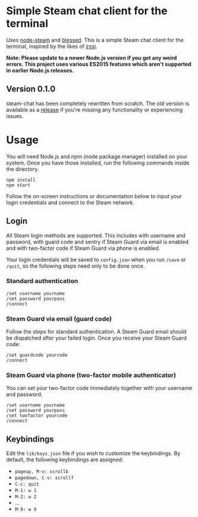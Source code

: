 # Simple Steam chat client for the terminal

Uses [node-steam](https://github.com/seishun/node-steam) and [blessed](https://github.com/chjj/blessed). This is a simple Steam chat client for the terminal, inspired by the likes of [irssi](https://irssi.org/).

**Note: Please update to a newer Node.js version if you get any weird errors. This project uses various ES2015 features which aren't supported in earlier Node.js releases.**

## Version 0.1.0

steam-chat has been completely rewritten from scratch. The old version is available as a [release](https://github.com/rubyconn/steam-chat/releases/tag/v0.0.4-alpha) if you're missing any functionality or experiencing issues.

# Usage

You will need Node.js and npm (node package manager) installed on your system. Once you have those installed, run the following commands inside the directory.

```
npm install
npm start
```

Follow the on-screen instructions or documentation below to input your login credentials and connect to the Steam network.

## Login

All Steam login methods are supported. This includes with username and password, with guard code and sentry if Steam Guard via email is enabled and with two-factor code if Steam Guard via phone is enabled.

Your login credentials will be saved to `config.json` when you run `/save` or `/quit`, so the following steps need only to be done once.

### Standard authentication

```
/set username yourname
/set password yourpass
/connect
```

### Steam Guard via email (guard code)

Follow the steps for standard authentication. A Steam Guard email should be dispatched after your failed login. Once you receive your Steam Guard code:

```
/set guardcode yourcode
/connect
```

### Steam Guard via phone (two-factor mobile authenticator)

You can set your two-factor code immediately together with your username and password.

```
/set username yourname
/set password yourpass
/set twofactor yourcode
/connect
```

## Keybindings

Edit the `lib/keys.json` file if you wish to customize the keybindings. By default, the following keybindings are assigned:

- `pageup, M-v: scrollb`
- `pagedown, C-v: scrollf`
- `C-c: quit`
- `M-1: w 1`
- `M-2: w 2`
- ...
- `M-9: w 9`
